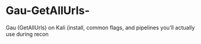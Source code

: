 # Gau-GetAllUrls-
Gau (GetAllUrls) on Kali (install, common flags, and pipelines you’ll actually use during recon
